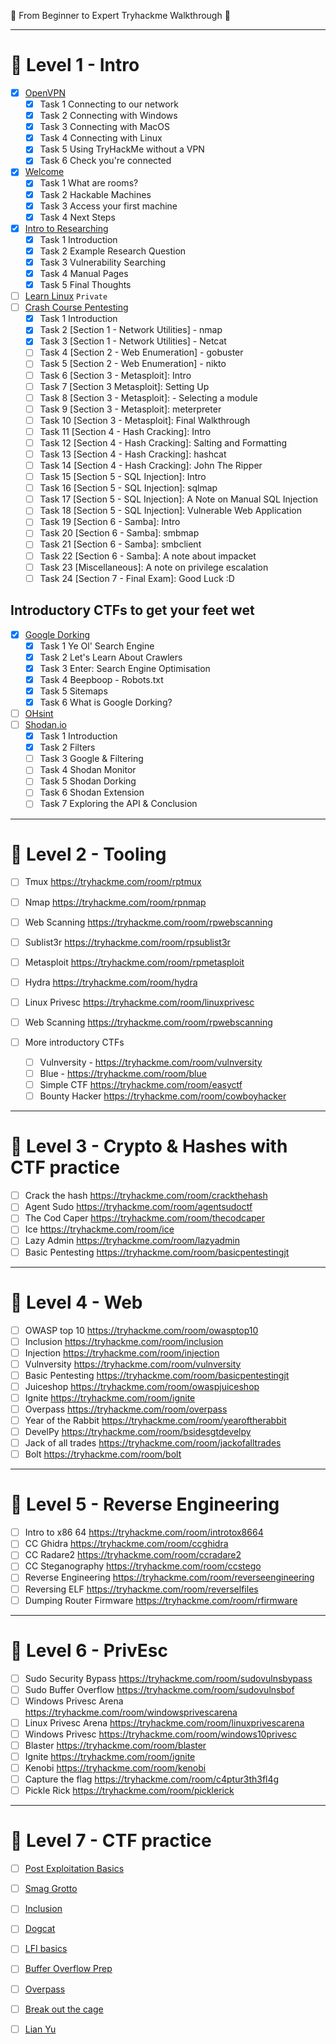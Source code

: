 🦚 From Beginner to Expert Tryhackme Walkthrough 🦚

---

# 🦚 Level 1 - Intro

- [x] [OpenVPN](https://tryhackme.com/room/openvpn)
    - [x] Task 1  Connecting to our network
    - [x] Task 2  Connecting with Windows
    - [x] Task 3  Connecting with MacOS
    - [x] Task 4  Connecting with Linux
    - [x] Task 5  Using TryHackMe without a VPN
    - [x] Task 6  Check you're connected
- [x] [Welcome](https://tryhackme.com/jr/welcome)
    - [x] Task 1  What are rooms?
    - [x] Task 2  Hackable Machines
    - [x] Task 3  Access your first machine
    - [x] Task 4  Next Steps
- [x] [Intro to Researching](https://tryhackme.com/room/introtoresearch)
    - [x] Task 1  Introduction
    - [x] Task 2  Example Research Question
    - [x] Task 3  Vulnerability Searching
    - [x] Task 4  Manual Pages
    - [x] Task 5  Final Thoughts
- [ ] [Learn Linux](https://tryhackme.com/room/zthlinux) `Private`
- [ ] [Crash Course Pentesting](https://tryhackme.com/room/ccpentesting)
    - [x] Task 1  Introduction
    - [x] Task 2  [Section 1 - Network Utilities] - nmap
    - [x] Task 3  [Section 1 - Network Utilities] - Netcat
    - [ ] Task 4  [Section 2 - Web Enumeration] - gobuster
    - [ ] Task 5  [Section 2 - Web Enumeration] - nikto
    - [ ] Task 6  [Section 3 - Metasploit]: Intro
    - [ ] Task 7  [Section 3 Metasploit]: Setting Up
    - [ ] Task 8  [Section 3 - Metasploit]: - Selecting a module
    - [ ] Task 9  [Section 3 - Metasploit]: meterpreter
    - [ ] Task 10  [Section 3 - Metasploit]: Final Walkthrough
    - [ ] Task 11  [Section 4 - Hash Cracking]: Intro
    - [ ] Task 12  [Section 4 - Hash Cracking]: Salting and Formatting
    - [ ] Task 13  [Section 4 - Hash Cracking]: hashcat
    - [ ] Task 14  [Section 4 - Hash Cracking]: John The Ripper
    - [ ] Task 15  [Section 5 - SQL Injection]: Intro
    - [ ] Task 16  [Section 5 - SQL Injection]: sqlmap
    - [ ] Task 17  [Section 5 - SQL Injection]: A Note on Manual SQL Injection
    - [ ] Task 18  [Section 5 - SQL Injection]: Vulnerable Web Application
    - [ ] Task 19  [Section 6 - Samba]: Intro
    - [ ] Task 20  [Section 6 - Samba]: smbmap
    - [ ] Task 21  [Section 6 - Samba]: smbclient
    - [ ] Task 22  [Section 6 - Samba]: A note about impacket
    - [ ] Task 23  [Miscellaneous]: A note on privilege escalation
    - [ ] Task 24  [Section 7 - Final Exam]: Good Luck :D

## Introductory CTFs to get your feet wet
  - [x] [Google Dorking](https://tryhackme.com/room/googledorking)
    - [x] Task 1  Ye Ol' Search Engine
    - [x] Task 2  Let's Learn About Crawlers
    - [x] Task 3  Enter: Search Engine Optimisation
    - [x] Task 4  Beepboop - Robots.txt
    - [x] Task 5  Sitemaps
    - [x] Task 6  What is Google Dorking?
  - [ ] [OHsint](https://tryhackme.com/room/ohsint)
  - [ ] [Shodan.io](https://tryhackme.com/room/shodan)
    - [x] Task 1  Introduction
    - [x] Task 2  Filters
    - [ ] Task 3  Google & Filtering
    - [ ] Task 4  Shodan Monitor
    - [ ] Task 5  Shodan Dorking
    - [ ] Task 6  Shodan Extension
    - [ ] Task 7  Exploring the API & Conclusion

---

# 🦚 Level 2 - Tooling

- [ ] Tmux https://tryhackme.com/room/rptmux
- [ ] Nmap https://tryhackme.com/room/rpnmap
- [ ] Web Scanning https://tryhackme.com/room/rpwebscanning
- [ ] Sublist3r https://tryhackme.com/room/rpsublist3r
- [ ] Metasploit https://tryhackme.com/room/rpmetasploit
- [ ] Hydra https://tryhackme.com/room/hydra
- [ ] Linux Privesc https://tryhackme.com/room/linuxprivesc
- [ ] Web Scanning https://tryhackme.com/room/rpwebscanning

- [ ] More introductory CTFs
  - [ ] Vulnversity - https://tryhackme.com/room/vulnversity 
  - [ ] Blue - https://tryhackme.com/room/blue
  - [ ] Simple CTF https://tryhackme.com/room/easyctf
  - [ ] Bounty Hacker https://tryhackme.com/room/cowboyhacker

---

# 🦚 Level 3 - Crypto & Hashes with CTF practice

- [ ] Crack the hash https://tryhackme.com/room/crackthehash
- [ ] Agent Sudo https://tryhackme.com/room/agentsudoctf
- [ ] The Cod Caper https://tryhackme.com/room/thecodcaper
- [ ] Ice https://tryhackme.com/room/ice
- [ ] Lazy Admin https://tryhackme.com/room/lazyadmin
- [ ] Basic Pentesting https://tryhackme.com/room/basicpentestingjt

---

# 🦚 Level 4 - Web

- [ ] OWASP top 10 https://tryhackme.com/room/owasptop10
- [ ] Inclusion https://tryhackme.com/room/inclusion
- [ ] Injection https://tryhackme.com/room/injection
- [ ] Vulnversity https://tryhackme.com/room/vulnversity
- [ ] Basic Pentesting https://tryhackme.com/room/basicpentestingjt
- [ ] Juiceshop https://tryhackme.com/room/owaspjuiceshop
- [ ] Ignite https://tryhackme.com/room/ignite
- [ ] Overpass https://tryhackme.com/room/overpass
- [ ] Year of the Rabbit https://tryhackme.com/room/yearoftherabbit
- [ ] DevelPy https://tryhackme.com/room/bsidesgtdevelpy
- [ ] Jack of all trades https://tryhackme.com/room/jackofalltrades
- [ ] Bolt https://tryhackme.com/room/bolt

---

# 🦚 Level 5 - Reverse Engineering

- [ ] Intro to x86 64 https://tryhackme.com/room/introtox8664
- [ ] CC Ghidra https://tryhackme.com/room/ccghidra
- [ ] CC Radare2 https://tryhackme.com/room/ccradare2
- [ ] CC Steganography https://tryhackme.com/room/ccstego
- [ ] Reverse Engineering https://tryhackme.com/room/reverseengineering
- [ ] Reversing ELF https://tryhackme.com/room/reverselfiles
- [ ] Dumping Router Firmware https://tryhackme.com/room/rfirmware

---

# 🦚 Level 6 - PrivEsc

- [ ] Sudo Security Bypass https://tryhackme.com/room/sudovulnsbypass
- [ ] Sudo Buffer Overflow https://tryhackme.com/room/sudovulnsbof
- [ ] Windows Privesc Arena https://tryhackme.com/room/windowsprivescarena
- [ ] Linux Privesc Arena https://tryhackme.com/room/linuxprivescarena
- [ ] Windows Privesc https://tryhackme.com/room/windows10privesc
- [ ] Blaster https://tryhackme.com/room/blaster
- [ ] Ignite https://tryhackme.com/room/ignite
- [ ] Kenobi https://tryhackme.com/room/kenobi
- [ ] Capture the flag https://tryhackme.com/room/c4ptur3th3fl4g
- [ ] Pickle Rick https://tryhackme.com/room/picklerick

---

# 🦚 Level 7 - CTF practice

- [ ] [Post Exploitation Basics](https://tryhackme.com/room/postexploit)
- [ ] [Smag Grotto](https://tryhackme.com/room/smaggrotto)
- [ ] [Inclusion](https://tryhackme.com/room/inclusion)
- [ ] [Dogcat](https://tryhackme.com/room/dogcat)
- [ ] [LFI basics](https://tryhackme.com/room/lfibasics)
- [ ] [Buffer Overflow Prep](https://tryhackme.com/room/bufferoverflowprep)
- [ ] [Overpass](https://tryhackme.com/room/overpass)
- [ ] [Break out the cage](https://tryhackme.com/room/breakoutthecage1)
- [ ] [Lian Yu](https://tryhackme.com/room/lianyu)

